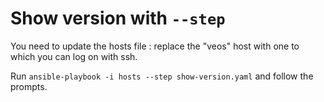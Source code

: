 # Show version with `--step`

You need to update the hosts file : replace the "veos" host
with one to which you can log on with ssh.

Run ``ansible-playbook -i hosts --step show-version.yaml``
and follow the prompts.

